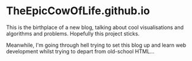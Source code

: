 # TheEpicCowOfLife.github.io

This is the birthplace of a new blog, talking about cool visualisations and algorithms and problems. Hopefully this project sticks.

Meanwhile, I'm going through hell trying to set this blog up and learn web development whilst trying to depart from old-school HTML...

